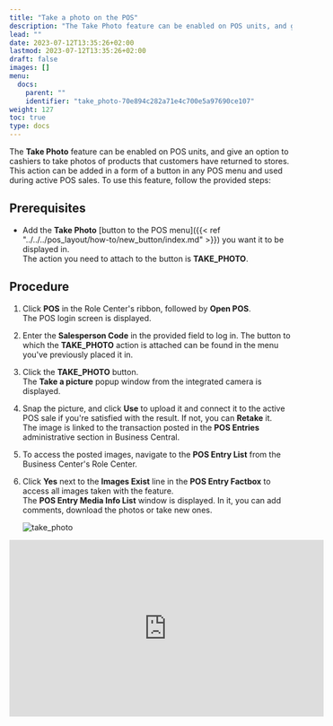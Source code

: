 ```yaml
---
title: "Take a photo on the POS"
description: "The Take Photo feature can be enabled on POS units, and give an option to cashiers to take photos of products that customers have returned to stores."
lead: ""
date: 2023-07-12T13:35:26+02:00
lastmod: 2023-07-12T13:35:26+02:00
draft: false
images: []
menu:
  docs:
    parent: ""
    identifier: "take_photo-70e894c282a71e4c700e5a97690ce107"
weight: 127
toc: true
type: docs
---
```


The **Take Photo** feature can be enabled on POS units, and give an option to cashiers to take photos of products that customers have returned to stores. This action can be added in a form of a button in any POS menu and used during active POS sales. To use this feature, follow the provided steps:

## Prerequisites

- Add the **Take Photo** [button to the POS menu]({{< ref "../../../pos_layout/how-to/new_button/index.md" >}}) you want it to be displayed in.       
  The action you need to attach to the button is **TAKE_PHOTO**.

## Procedure

1. Click **POS** in the Role Center's ribbon, followed by **Open POS**.     
   The POS login screen is displayed.
2. Enter the **Salesperson Code** in the provided field to log in.
   The button to which the **TAKE_PHOTO** action is attached can be found in the menu you've previously placed it in.
3. Click the **TAKE_PHOTO** button.    
   The **Take a picture** popup window from the integrated camera is displayed.    
4. Snap the picture, and click **Use** to upload it and connect it to the active POS sale if you're satisfied with the result. If not, you can **Retake** it.      
   The image is linked to the transaction posted in the **POS Entries** administrative section in Business Central.
5. To access the posted images, navigate to the **POS Entry List** from the Business Center's Role Center. 
6. Click **Yes** next to the **Images Exist** line in the **POS Entry Factbox** to access all images taken with the feature.     
   The **POS Entry Media Info List** window is displayed. In it, you can add comments, download the photos or take new ones.

    ![take_photo](take_photo_feature.PNG)

<iframe width="560" height="315" src="https://www.youtube.com/embed/XmVeUrNa42U" title="YouTube video player" frameborder="0" allow="accelerometer; autoplay; clipboard-write; encrypted-media; gyroscope; picture-in-picture; web-share" allowfullscreen></iframe>
